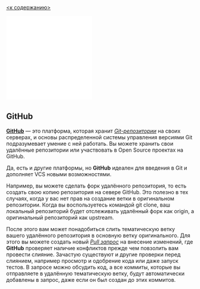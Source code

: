 [<к содержанию>](README.md)

![github-mark-white.png](assets%2Fgithub-mark-white.png)
## GitHub
[**GitHub**](https://github.com/ "переход на сайт GitHub.com") — это платформа, которая хранит <u>_Git-репозитории_</u> на своих серверах, и основы распределенной системы управления версиями Git подразумевает умение с ней работать. Вы можете хранить свои удалённые репозитории или участвовать в Open Source проектах на GitHub.


Да, есть и другие платформы, но **GitHub** идеален для введения в Git и дополняет VCS новыми возможностями.

Например, вы можете сделать форк удалённого репозитория, то есть создать свою копию репозитория на севере GitHub. Это полезно в тех случаях, когда у вас нет прав на создание ветки в оригинальном репозитории. Когда вы воспользуетесь командой git clone, ваш локальный репозиторий будет отслеживать удалённый форк как origin, а оригинальный репозиторий как upstream.

После этого вам может понадобиться слить тематическую ветку вашего удалённого репозитория в основную ветку оригинального. Для этого вы можете создать новый <u>_Pull запрос_</u> на внесение изменений, где **GitHub** проверяет наличие конфликтов прежде чем повзолить вам провести слияние. Зачастую существуют и другие проверки перед слиянием, например просмотр и одобрение кода или даже запуск тестов. В запросе можно обсудить код, а все коммиты, которые вы отправляете в удалённую тематическую ветку, будут автоматически добавлены в запрос, даже если он был создан до этих коммитов.